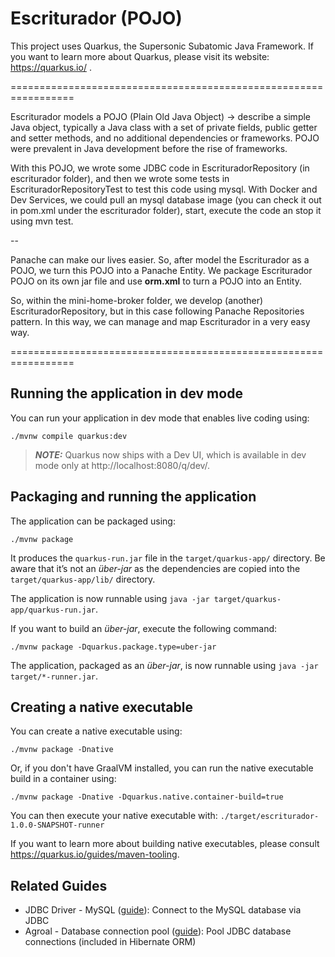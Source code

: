 # Escriturador (POJO)

This project uses Quarkus, the Supersonic Subatomic Java Framework.
If you want to learn more about Quarkus, please visit its website: https://quarkus.io/ .

=================================================================

Escriturador models a POJO (Plain Old Java Object) → describe a simple Java object, typically a Java class with a set of private fields, public getter and setter methods, and no additional dependencies or frameworks. POJO were prevalent in Java development before the rise of frameworks.

With this POJO, we wrote some JDBC code in EscrituradorRepository (in escriturador folder), 
and then we wrote some tests in EscrituradorRepositoryTest to test this code using mysql.
With Docker and Dev Services, we could pull an mysql database image (you can check it out in pom.xml under the escriturador folder), start, execute the code an stop it using mvn test. 

--

Panache can make our lives easier.
So, after model the Escriturador as a POJO, we turn this POJO into a Panache Entity.
We package Escriturador POJO on its own jar file and use **orm.xml** to turn a POJO into an Entity.


So, within the mini-home-broker folder, we develop (another) EscrituradorRepository, but in this case following Panache Repositories pattern. In this way, we can manage and map Escriturador in a very easy way.


=================================================================

## Running the application in dev mode

You can run your application in dev mode that enables live coding using:
```shell script
./mvnw compile quarkus:dev
```

> **_NOTE:_**  Quarkus now ships with a Dev UI, which is available in dev mode only at http://localhost:8080/q/dev/.

## Packaging and running the application

The application can be packaged using:
```shell script
./mvnw package
```
It produces the `quarkus-run.jar` file in the `target/quarkus-app/` directory.
Be aware that it’s not an _über-jar_ as the dependencies are copied into the `target/quarkus-app/lib/` directory.

The application is now runnable using `java -jar target/quarkus-app/quarkus-run.jar`.

If you want to build an _über-jar_, execute the following command:
```shell script
./mvnw package -Dquarkus.package.type=uber-jar
```

The application, packaged as an _über-jar_, is now runnable using `java -jar target/*-runner.jar`.

## Creating a native executable

You can create a native executable using: 
```shell script
./mvnw package -Dnative
```

Or, if you don't have GraalVM installed, you can run the native executable build in a container using: 
```shell script
./mvnw package -Dnative -Dquarkus.native.container-build=true
```

You can then execute your native executable with: `./target/escriturador-1.0.0-SNAPSHOT-runner`

If you want to learn more about building native executables, please consult https://quarkus.io/guides/maven-tooling.

## Related Guides

- JDBC Driver - MySQL ([guide](https://quarkus.io/guides/datasource)): Connect to the MySQL database via JDBC
- Agroal - Database connection pool ([guide](https://quarkus.io/guides/datasource)): Pool JDBC database connections (included in Hibernate ORM)
